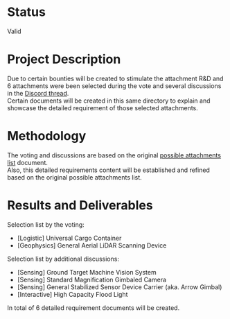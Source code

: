 # Status

Valid

# Project Description

Due to certain bounties will be created to stimulate the attachment R&D and 6 attachments were been selected during the vote and several discussions in the [Discord thread](https://discord.com/channels/853833144037277726/1362396188615250090/1371554269970300959).  
Certain documents will be created in this same directory to explain and showcase the detailed requirement of those selected attachments.

# Methodology

The voting and discussions are based on the original [possible attachments list](../0001-possible_attachment_list/information-note.md) document.  
Also, this detailed requirements content will be established and refined based on the original possible attachments list.

# Results and Deliverables

Selection list by the voting:

- [Logistic] Universal Cargo Container
- [Geophysics] General Aerial LiDAR Scanning Device

Selection list by additional discussions:
  
- [Sensing] Ground Target Machine Vision System
- [Sensing] Standard Magnification Gimbaled Camera
- [Sensing] General Stabilized Sensor Device Carrier (aka. Arrow Gimbal)
- [Interactive] High Capacity Flood Light

In total of 6 detailed requirement documents will be created.
